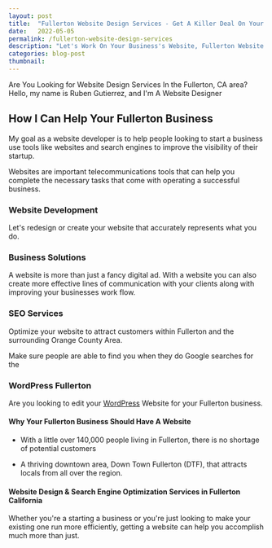 ```yaml
---
layout: post
title:  "Fullerton Website Design Services - Get A Killer Deal On Your Website"
date:   2022-05-05
permalink: /fullerton-website-design-services
description: "Let's Work On Your Business's Website, Fullerton Website Designer"
categories: blog-post
thumbnail: 
---
```


Are You Looking for Website Design Services In the Fullerton, CA area?
Hello, my name is Ruben Gutierrez, and I'm A Website Designer

## How I Can Help Your Fullerton Business
My goal as a website developer is to help people looking to start a business use tools like websites and search engines to improve the visibility of their startup. 

Websites are important telecommunications tools that can help you complete the necessary tasks that come with operating a successful business.

### Website Development
Let's redesign or create your website that accurately represents what you do.

### Business Solutions
A website is more than just a fancy digital ad.  With a website you can also create more effective lines of communication with your clients along with improving your businesses work flow.
        
### SEO Services
Optimize your website to attract customers within Fullerton and the surrounding Orange County Area.

Make sure people are able to find you when they do Google searches for the 

### WordPress Fullerton
Are you looking to edit your [WordPress](https://rooben.design//what-is-wordpress-why-your-first-website-should-be-a-wordpress-website) Website for your Fullerton business.

#### Why Your Fullerton Business Should Have A Website

* With a little over 140,000 people living in Fullerton, there is no shortage of potential customers

* A thriving downtown area, Down Town Fullerton (DTF), that attracts locals from all over the region. 

#### Website Design & Search Engine Optimization Services in Fullerton California

Whether you're a starting a business or you're just looking to make your existing one run more efficiently, getting a website can help you accomplish much more than just.


